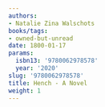 ```yaml
---
authors:
- Natalie Zina Walschots
books/tags:
- owned-but-unread
date: 1800-01-17
params:
  isbn13: '9780062978578'
  year: '2020'
slug: '9780062978578'
title: Hench - A Novel
weight: 1
---
```


<!--more-->